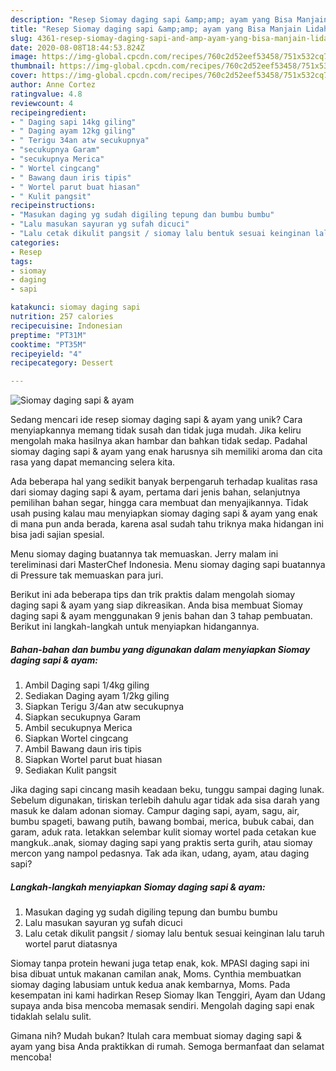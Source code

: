 ```yaml
---
description: "Resep Siomay daging sapi &amp;amp; ayam yang Bisa Manjain Lidah"
title: "Resep Siomay daging sapi &amp;amp; ayam yang Bisa Manjain Lidah"
slug: 4361-resep-siomay-daging-sapi-and-amp-ayam-yang-bisa-manjain-lidah
date: 2020-08-08T18:44:53.824Z
image: https://img-global.cpcdn.com/recipes/760c2d52eef53458/751x532cq70/siomay-daging-sapi-ayam-foto-resep-utama.jpg
thumbnail: https://img-global.cpcdn.com/recipes/760c2d52eef53458/751x532cq70/siomay-daging-sapi-ayam-foto-resep-utama.jpg
cover: https://img-global.cpcdn.com/recipes/760c2d52eef53458/751x532cq70/siomay-daging-sapi-ayam-foto-resep-utama.jpg
author: Anne Cortez
ratingvalue: 4.8
reviewcount: 4
recipeingredient:
- " Daging sapi 14kg giling"
- " Daging ayam 12kg giling"
- " Terigu 34an atw secukupnya"
- "secukupnya Garam"
- "secukupnya Merica"
- " Wortel cingcang"
- " Bawang daun iris tipis"
- " Wortel parut buat hiasan"
- " Kulit pangsit"
recipeinstructions:
- "Masukan daging yg sudah digiling tepung dan bumbu bumbu"
- "Lalu masukan sayuran yg sufah dicuci"
- "Lalu cetak dikulit pangsit / siomay lalu bentuk sesuai keinginan lalu taruh wortel parut diatasnya"
categories:
- Resep
tags:
- siomay
- daging
- sapi

katakunci: siomay daging sapi 
nutrition: 257 calories
recipecuisine: Indonesian
preptime: "PT31M"
cooktime: "PT35M"
recipeyield: "4"
recipecategory: Dessert

---
```



![Siomay daging sapi &amp; ayam](https://img-global.cpcdn.com/recipes/760c2d52eef53458/751x532cq70/siomay-daging-sapi-ayam-foto-resep-utama.jpg)

Sedang mencari ide resep siomay daging sapi &amp; ayam yang unik? Cara menyiapkannya memang tidak susah dan tidak juga mudah. Jika keliru mengolah maka hasilnya akan hambar dan bahkan tidak sedap. Padahal siomay daging sapi &amp; ayam yang enak harusnya sih memiliki aroma dan cita rasa yang dapat memancing selera kita.

Ada beberapa hal yang sedikit banyak berpengaruh terhadap kualitas rasa dari siomay daging sapi &amp; ayam, pertama dari jenis bahan, selanjutnya pemilihan bahan segar, hingga cara membuat dan menyajikannya. Tidak usah pusing kalau mau menyiapkan siomay daging sapi &amp; ayam yang enak di mana pun anda berada, karena asal sudah tahu triknya maka hidangan ini bisa jadi sajian spesial.

Menu siomay daging buatannya tak memuaskan. Jerry malam ini tereliminasi dari MasterChef Indonesia. Menu siomay daging sapi buatannya di Pressure tak memuaskan para juri.


Berikut ini ada beberapa tips dan trik praktis dalam mengolah siomay daging sapi &amp; ayam yang siap dikreasikan. Anda bisa membuat Siomay daging sapi &amp; ayam menggunakan 9 jenis bahan dan 3 tahap pembuatan. Berikut ini langkah-langkah untuk menyiapkan hidangannya.

<!--inarticleads1-->

##### Bahan-bahan dan bumbu yang digunakan dalam menyiapkan Siomay daging sapi &amp; ayam:

1. Ambil  Daging sapi 1/4kg giling
1. Sediakan  Daging ayam 1/2kg giling
1. Siapkan  Terigu 3/4an atw secukupnya
1. Siapkan secukupnya Garam
1. Ambil secukupnya Merica
1. Siapkan  Wortel cingcang
1. Ambil  Bawang daun iris tipis
1. Siapkan  Wortel parut buat hiasan
1. Sediakan  Kulit pangsit


Jika daging sapi cincang masih keadaan beku, tunggu sampai daging lunak. Sebelum digunakan, tiriskan terlebih dahulu agar tidak ada sisa darah yang masuk ke dalam adonan siomay. Campur daging sapi, ayam, sagu, air, bumbu spageti, bawang putih, bawang bombai, merica, bubuk cabai, dan garam, aduk rata. letakkan selembar kulit siomay wortel pada cetakan kue mangkuk..anak, siomay daging sapi yang praktis serta gurih, atau siomay mercon yang nampol pedasnya. Tak ada ikan, udang, ayam, atau daging sapi? 

<!--inarticleads2-->

##### Langkah-langkah menyiapkan Siomay daging sapi &amp; ayam:

1. Masukan daging yg sudah digiling tepung dan bumbu bumbu
1. Lalu masukan sayuran yg sufah dicuci
1. Lalu cetak dikulit pangsit / siomay lalu bentuk sesuai keinginan lalu taruh wortel parut diatasnya


Siomay tanpa protein hewani juga tetap enak, kok. MPASI daging sapi ini bisa dibuat untuk makanan camilan anak, Moms. Cynthia membuatkan siomay daging labusiam untuk kedua anak kembarnya, Moms. Pada kesempatan ini kami hadirkan Resep Siomay Ikan Tenggiri, Ayam dan Udang supaya anda bisa mencoba memasak sendiri. Mengolah daging sapi enak tidaklah selalu sulit. 

Gimana nih? Mudah bukan? Itulah cara membuat siomay daging sapi &amp; ayam yang bisa Anda praktikkan di rumah. Semoga bermanfaat dan selamat mencoba!
